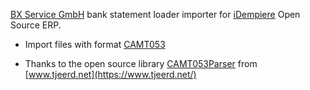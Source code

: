 [BX Service GmbH](https://www.bx-service.com/) bank statement loader importer for [iDempiere](https://github.com/idempiere/idempiere) Open Source ERP.

* Import files with format [CAMT053](https://www.sepaforcorporates.com/swift-for-corporates/a-practical-guide-to-the-bank-statement-camt-053-format/) 

* Thanks to the open source library [CAMT053Parser](https://github.com/tjeerdnet/CAMT053Parser) from [www.tjeerd.net](https://www.tjeerd.net/)

